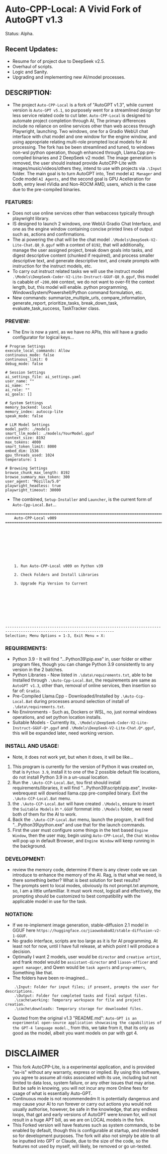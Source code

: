 # Auto-CPP-Local: A Vivid Fork of AutoGPT v1.3
Status: Alpha.

## Recent Updates:
- Resume for of project due to DeepSeek v2.5.
- Overhaul of scripts.
- Logic and Sanity.
- Upgrading and implementing new AI/model processes.

## DESCRIPTION:
- The project `Auto-CPP-Local` is a fork of "AutoGPT v1.3", while current version is `Auto-GPT v5.1`, so purposely went for a streamlined design for less service related code to cut later. `Auto-CPP-Local` is designed to automate project completion through AI, The primary differences include no reliance on online services other than web access through Playwright, launching. Two windows, one for a Gradio WebUI chat interface with chat model and one window for the engine window, and using appropriate relating multi-role prompted local models for AI processing. The fork has be been streamlined and tuned, to windows non-wsl python operation, though enhanced through, Llama.Cpp pre-compiled binaries and 2 DeepSeek v2 model. The image generation is removed, the user should instead provide AutoCPP-Lite with images/music/videos/others they, intend to use with projects via `.\Input` folder. The main goal is to turn AutoGPT into, Text model `AI Manager` and Code model `AI Agents`, and the second goal is GPU Acelleration for both, entry level nVidia and Non-ROCM AMD, users, which is the case due to the pre-compiled binaries. 

### FEATURES:
- Does not use online services other than webaccess typically through playwright library. 
- IS designed to launch 2 windows, one WebUi Gradio Chat Interface, and one as the engine window containing concise printed lines of output such as, actions and confirmations.
- The ai powering the chat will be the chat model `.\Models\DeepSeek-V2-Lite-Chat.Q8_0.gguf` with a context of `8192`, that will additionally, manage the user assigned project, break down goals into tasks, and digest descriptive content (chunked if required), and process smaller descriptive text, and generate descriptive text, and create prompts with instruction for the instruct models, etc.
- To carry out instruct related tasks we will use the instruct model `.\Models\DeepSeek-Coder-V2-Lite-Instruct-GGUF-Q8_0.gguf`, this model is cabable of `~200,000` context, we do not want to over-fit the context length, but, this model will enable. python programming, WindowsSystem/Powershell/Python command formulation, etc. 
- New commands: summarize_multiple_urls, compare_information, generate_report, prioritize_tasks, break_down_task, evaluate_task_success, TaskTracker class.

### PREVIEW:
- The Env is now a yaml, as we have no APIs, this will have a gradio configurator for logical keys...
```
# Program Settings
execute_local_commands: Allow
continuous_mode: false
continuous_limit: 0
debug_mode: false

# Session Settings
ai_settings_file: ai_settings.yaml
user_name: ""
ai_name: ""
ai_role: ""
ai_goals: []

# System Settings
memory_backend: local
memory_index: autoccp-lite
speak_mode: false

# LLM Model Settings
model_path: ./models
smart_llm_model: ./models/YourModel.gguf
context_size: 8192
max_tokens: 4000
smart_token_limit: 8000
embed_dim: 1536
gpu_threads_used: 1024
temperature: 1

# Browsing Settings
browse_chunk_max_length: 8192
browse_summary_max_token: 300
user_agent: "Mozilla/5.0"
playwright_headless: true
playwright_timeout: 30000
```
- The combined, `Setup-Installer` and `Launcher`, is the current form of `Auto-Cpp-Local.Bat`...
```
=======================================================================================================================
    Auto-CPP-Local v009
=======================================================================================================================









    1. Run Auto-CPP-Local v009 on Python v39

    2. Check Folders and Install Libraries

    3. Upgrade Pip Version to Current









-----------------------------------------------------------------------------------------------------------------------
Selection; Menu Options = 1-3, Exit Menu = X:

```

### REQUIREMENTS:
- Python 3.9 - It will find "...Python39\pip.exe" in, user folder or either program files, though you can change Python 3.9 consistently to any version in the 2 batches.
- Python Libraries - Now listed in `.\data\requirements.txt`, able to be Installed through `.\Auto-Cpp-Local.Bat`, the requirements are same as `AutoGPT v1.3`, other than, removal of online services, then insertion so far of: `Gradio`. 
- Pre-Compiled Llama.Cpp - Downloaded/Installed by `.\Auto-Ccp-Local.Bat` during processes around selection of install of `.\data\requirements.txt`.
- No Environments - Such as, Dockers or WSL, no, just normal windows operations, and set python location installs.
- Suitable Models - Currently its, `.\Models\DeepSeek-Coder-V2-Lite-Instruct-GGUF-Q*.gguf` and `.\Models\DeepSeek-V2-Lite-Chat.Q*.gguf`, this will be expanded later, need working version.


### INSTALL AND USAGE:
- Note, it does not work yet, but when it does, it will be like...
1. This program is currently for the version of Python it was created on, that is `Python 3.9`, install it to one of the 2 possible default file locations, do not install Python 3.9 in a un-usual location.  
2. Run the `.\Auto-CCP-Local.Bat`, tou first should install requirements/libraries, it will find "...Python39\scripts\pip.exe", invoke-webrequest will download llama.cpp pre-compiled binary. Exit the `.\Auto-CCP-Local.Bat` menu.
3. the `.\Auto-CCP-Local.Bat` will have created `.\Models`, ensure to insert the `Suitable Models` in `*.GGUF` formmat into `.\Models` folder, we need both of them for the AI to work.
4. Back the `.\Auto-CCP-Local.Bat` menu, launch the program, it will find "...Python39\python.exe" and use that for the launch commands.
4. First the user must configure some things in the text based `Engine Window`, then the user may, begin using `Auto-CPP-Local`, the `Chat Window` will pop up in default Browser, and `Engine Window` will keep running in the background.

### DEVELOPMENT:
- review the memory code, determine if there is any clever code we can introduce to enhance the memory of the AI. Rag, is that what we need, is there something better? What is best solution for best results?
- The prompts sent to local modes, obviously its not prompt.txt anymore, so, I am a little unfamilliar. It must work most, logicall and effectively, the prompting should be customized to best compatibility with the applicable model in use for the task. 

### NOTATION:
- If we re-implement image generation, stable-diffusion 2.1 model in GGUF here `https://huggingface.co/jiaowobaba02/stable-diffusion-v2-1-GGUF`.
- No gradio interface, scripts are too large as it is for AI programming. At least not for now, until I have full release, at which point I will produce a decision.
- Optimally I want 2 models, user would be `director` and `creative artist`, and frank model would be `assistant-director` and `liason-officer` and `agent manager`, and Qwen would be `task agents` and `programmers`, Something like that.
- The folders have been re-imagined...
```
    .\Input: Folder for input files; if present, prompts the user for descriptions.
    .\Output: Folder for completed tasks and final output files.
    .\cache\working: Temporary workspace for file and project creation.
    .\cache\downloads: Temporary storage for downloaded files.
```
- Quoted from the original v1.3 "README.md": `Auto-GPT is an experimental open-source application showcasing the capabilities of the GPT-4 language model.`, from this, we take from it, that its only as good as the model, albeit you want models on par with gpt 4.


# DISCLAIMER
- This fork AutoCPP-Lite, is a experimental application, and is provided "as-is" without any warranty, express or implied. By using this software, you agree to assume all risks associated with its use, including but not limited to data loss, system failure, or any other issues that may arise. But be safe in knowing, you will not incur any more Online fees for usage of what is essentially Auto-GPT. 
- Continuous mode is not recommendedm It is potentially dangerous and may cause your AI to run forever or carry out actions you would not usually authorise, however, be safe in the knowledge, that any endless loops, that gpt and early versions of AutoGPT were known for, will not result in a huge APT bill, as we are on LOCAL models in the fork.
- This Forked version will have features such as system commands, to be enabled by default, though this is configurable at startup, and intended so for development purposes. The fork will also not simply be able to all be inputted into GPT or Claude, due to the size of the code, so the features not used by myself, will likely, be removed or go un-tested.
